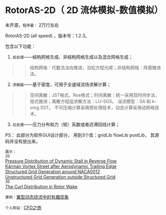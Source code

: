 # RotorAS-2D（ 2D 流体模拟-数值模拟）
未开源，`程序量：` 2万行左右</br>

RotorAS-2D (all speed) ，版本号：1.2.3。

包含以下功能：

1. `前处理`——结构网格生成、非结构网格生成以及混合网格生成；
>>结构网格：代数法法向推进，泊松方程光顺；非结构网格：阵面推进法。

2. `求解器`——基于密度，可用于全速域流场求解计算；
>>空间离散：JST格式、Roe格式；时间离散：统一采用双时间步法，隐式推进；离散方程组求解方法：LU-SGS。
>>湍流模型：SA 和 k-omg SST。
>>不可压缩计算采用预处理技术，动态计算采用动网格技术。

3. `后处理`——压力分布和力（矩）系数或者迟滞回线计算；

PS： 此部分为软件GUI设计部分， 用到3个库：gridLib  flowLib  postLib，
     其源码并没有放出来。
     
`展示：`</br>
`2D` </br>
[Pressure Distribution of Dynamic Stall in Reverse Flow](http://v.youku.com/v_show/id_XMTYxOTU0MzQ5Mg==.html)</br>
[Kármán Vortex Street after Aerodynamic Trailing Edge](http://v.youku.com/v_show/id_XMTYxOTU0MzgyNA==.html)</br>
[Structured Grid Generation around NACA0012](http://v.youku.com/v_show/id_XMTYxOTU0NDUzMg==.html)</br>
[Unstructured Grid Generation outside Structured Grid](http://v.youku.com/v_show/id_XMTYxOTU0NDc2OA==.html)
</br>`3D`</br>
[The Curl Distribution in Rotor Wake](http://v.youku.com/v_show/id_XMTY0NzM1MDQyMA==.html)
     
`算例：`[翼型动态绕流中的有趣现象]( http://cfder.club/2015/12/07/%E7%BF%BC%E5%9E%8B%E5%8A%A8%E6%80%81%E7%BB%95%E6%B5%81%E4%B8%AD%E7%9A%84%E6%9C%89%E8%B6%A3%E7%8E%B0%E8%B1%A1/) 

`个人网站：`[CFD之旅](http://cfder.club/)

